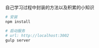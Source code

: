 自己学习过程中封装的方法以及积累的小知识

```bash
# 安装
npm install

# 启动服务
# url: http://localhost:3002
gulp server
```
